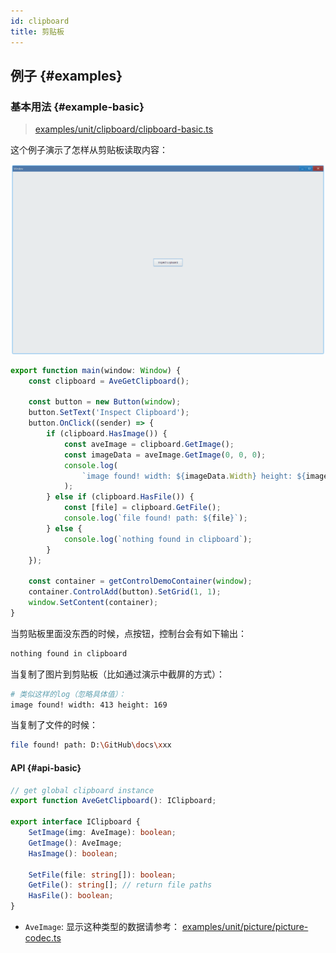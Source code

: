 ```yaml
---
id: clipboard
title: 剪贴板
---
```


## 例子 {#examples}

### 基本用法 {#example-basic}

> [examples/unit/clipboard/clipboard-basic.ts](https://github.com/qber-soft/Ave-Nodejs/blob/main/Code/Avernakis%20Nodejs/Test-Nodejs/examples/unit/clipboard/clipboard-basic.ts)

这个例子演示了怎样从剪贴板读取内容：

![clipboard basic](./assets/clipboard-basic.gif)

```ts {7,13}
export function main(window: Window) {
    const clipboard = AveGetClipboard();

    const button = new Button(window);
    button.SetText('Inspect Clipboard');
    button.OnClick((sender) => {
        if (clipboard.HasImage()) {
            const aveImage = clipboard.GetImage();
            const imageData = aveImage.GetImage(0, 0, 0);
            console.log(
                `image found! width: ${imageData.Width} height: ${imageData.Height}`,
            );
        } else if (clipboard.HasFile()) {
            const [file] = clipboard.GetFile();
            console.log(`file found! path: ${file}`);
        } else {
            console.log(`nothing found in clipboard`);
        }
    });

    const container = getControlDemoContainer(window);
    container.ControlAdd(button).SetGrid(1, 1);
    window.SetContent(container);
}
```

当剪贴板里面没东西的时候，点按钮，控制台会有如下输出：

```bash
nothing found in clipboard
```

当复制了图片到剪贴板（比如通过演示中截屏的方式）：

```bash
# 类似这样的log（忽略具体值）：
image found! width: 413 height: 169
```

当复制了文件的时候：

```bash
file found! path: D:\GitHub\docs\xxx
```

#### API {#api-basic}

```ts
// get global clipboard instance
export function AveGetClipboard(): IClipboard;

export interface IClipboard {
    SetImage(img: AveImage): boolean;
    GetImage(): AveImage;
    HasImage(): boolean;

    SetFile(file: string[]): boolean;
    GetFile(): string[]; // return file paths
    HasFile(): boolean;
}
```

-   `AveImage`: 显示这种类型的数据请参考： [examples/unit/picture/picture-codec.ts](https://github.com/qber-soft/Ave-Nodejs/blob/main/Code/Avernakis%20Nodejs/Test-Nodejs/examples/unit/picture/picture-codec.ts)
